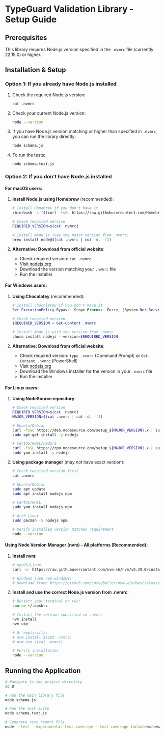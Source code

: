 # TypeGuard Validation Library - Setup Guide

## Prerequisites

This library requires Node.js version specified in the `.nvmrc` file (currently 22.15.0) or higher.

## Installation & Setup

### Option 1: If you already have Node.js installed

1. Check the required Node.js version:
   ```bash
   cat .nvmrc
   ```

2. Check your current Node.js version:
   ```bash
   node --version
   ```

3. If you have Node.js version matching or higher than specified in `.nvmrc`, you can run the library directly:
   ```bash
   node schema.js
   ```

4. To run the tests:
   ```bash
   node schema.test.js
   ```

### Option 2: If you don't have Node.js installed

#### For macOS users:

1. **Install Node.js using Homebrew** (recommended):
   ```bash
   # Install Homebrew if you don't have it
   /bin/bash -c "$(curl -fsSL https://raw.githubusercontent.com/Homebrew/install/HEAD/install.sh)"
   
   # Check required version
   REQUIRED_VERSION=$(cat .nvmrc)
   
   # Install Node.js (use the major version from .nvmrc)
   brew install node@$(cat .nvmrc | cut -d. -f1)
   ```

2. **Alternative: Download from official website**:
   - Check required version: `cat .nvmrc`
   - Visit [nodejs.org](https://nodejs.org/)
   - Download the version matching your `.nvmrc` file
   - Run the installer

#### For Windows users:

1. **Using Chocolatey** (recommended):
   ```powershell
   # Install Chocolatey if you don't have it
   Set-ExecutionPolicy Bypass -Scope Process -Force; [System.Net.ServicePointManager]::SecurityProtocol = [System.Net.ServicePointManager]::SecurityProtocol -bor 3072; iex ((New-Object System.Net.WebClient).DownloadString('https://community.chocolatey.org/install.ps1'))
   
   # Check required version
   $REQUIRED_VERSION = Get-Content .nvmrc
   
   # Install Node.js with the version from .nvmrc
   choco install nodejs --version=$REQUIRED_VERSION
   ```

2. **Alternative: Download from official website**:
   - Check required version: `type .nvmrc` (Command Prompt) or `Get-Content .nvmrc` (PowerShell)
   - Visit [nodejs.org](https://nodejs.org/)
   - Download the Windows installer for the version in your `.nvmrc` file
   - Run the installer

#### For Linux users:

1. **Using NodeSource repository**:
   ```bash
   # Check required version
   REQUIRED_VERSION=$(cat .nvmrc)
   MAJOR_VERSION=$(cat .nvmrc | cut -d. -f1)
   
   # Ubuntu/Debian
   curl -fsSL https://deb.nodesource.com/setup_${MAJOR_VERSION}.x | sudo -E bash -
   sudo apt-get install -y nodejs
   
   # CentOS/RHEL/Fedora
   curl -fsSL https://rpm.nodesource.com/setup_${MAJOR_VERSION}.x | sudo bash -
   sudo yum install -y nodejs
   ```

2. **Using package manager** (may not have exact version):
   ```bash
   # Check required version first
   cat .nvmrc
   
   # Ubuntu/Debian
   sudo apt update
   sudo apt install nodejs npm
   
   # CentOS/RHEL
   sudo yum install nodejs npm
   
   # Arch Linux
   sudo pacman -S nodejs npm
   
   # Verify installed version matches requirement
   node --version
   ```

#### Using Node Version Manager (nvm) - All platforms (Recommended):

1. **Install nvm**:
   ```bash
   # macOS/Linux
   curl -o- https://raw.githubusercontent.com/nvm-sh/nvm/v0.39.0/install.sh | bash
   
   # Windows (use nvm-windows)
   # Download from: https://github.com/coreybutler/nvm-windows/releases
   ```

2. **Install and use the correct Node.js version from .nvmrc**:
   ```bash
   # Restart your terminal or run:
   source ~/.bashrc
   
   # Install the version specified in .nvmrc
   nvm install
   nvm use
   
   # Or explicitly:
   # nvm install $(cat .nvmrc)
   # nvm use $(cat .nvmrc)
   
   # Verify installation
   node --version
   ```

## Running the Application

```bash
# Navigate to the project directory
cd 8

# Run the main library file
node schema.js

# Run the test suite
node schema.test.js

# Generate test report file
node --test --experimental-test-coverage --test-coverage-include=schema.js > test_report.txt
```
